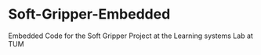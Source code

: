 # Soft-Gripper-Embedded
Embedded Code for the Soft Gripper Project at the Learning systems Lab at TUM
